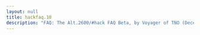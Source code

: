 ```yaml
---
layout: null
title: hackfaq.10
description: "FAQ: The Alt.2600/#hack FAQ Beta, by Voyager of TNO (December 18, 1994)"
---
```

